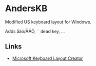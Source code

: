 # AndersKB
Modified US keyboard layout for Windows.

Adds åäö/ÅÄÖ, ¨ dead key, ...

## Links
* [Microsoft Keyboard Layout Creator](https://www.microsoft.com/en-us/download/details.aspx?id=22339)
